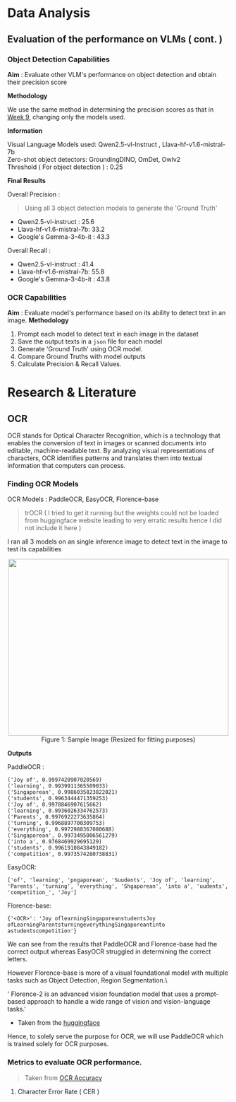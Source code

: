 # Data Analysis

## Evaluation of the performance on VLMs ( cont. )

### Object Detection Capabilities 

**Aim** : Evaluate other VLM's performance on object detection and obtain their precision score

**Methodology**

We use the same method in determining the precision scores as that in [Week 9](https://github.com/DCMZ88/internship/tree/main/Week%209), changing only the models used.

**Information**

Visual Language Models used: Qwen2.5-vl-Instruct , Llava-hf-v1.6-mistral-7b\
Zero-shot object detectors: GroundingDINO, OmDet, Owlv2\
Threshold ( For object detection ) : 0.25 

**Final Results**

Overall Precision :
> Using all 3 object detection models to generate the 'Ground Truth'
- Qwen2.5-vl-instruct : 25.6
- Llava-hf-v1.6-mistral-7b: 33.2
- Google's Gemma-3-4b-it : 43.3
    
Overall Recall :
- Qwen2.5-vl-instruct : 41.4
- Llava-hf-v1.6-mistral-7b: 55.8
- Google's Gemma-3-4b-it : 43.8

### OCR Capabilities

**Aim** : Evaluate model's performance based on its ability to detect text in an image. 
**Methodology** 
1. Prompt each model to detect text in each image in the dataset
2. Save the output texts in a `json` file for each model
3. Generate 'Ground Truth' using OCR model.
4. Compare Ground Truths with model outputs
6. Calculate Precision & Recall Values.

# Research & Literature 

## OCR

OCR stands for Optical Character Recognition, which is a technology that enables the conversion of text in images or scanned documents into editable, machine-readable text. By analyzing visual representations of characters, OCR identifies patterns and translates them into textual information that computers can process.

### Finding OCR Models

OCR Models : PaddleOCR, EasyOCR, Florence-base
> trOCR ( I tried to get it running but the weights could not be loaded from huggingface website leading to very erratic results hence I did not include it here )

I ran all 3 models on an single inference image to detect text in the image to test its capabilities

<p align="middle">
  <img src="https://github.com/user-attachments/assets/27c52ea8-4c5a-417c-9e1d-b5695e0ad270" width=500, height=400>
  <br>Figure 1: Sample Image (Resized for fitting purposes)

**Outputs**

PaddleOCR : 
```
('Joy of', 0.9997420907020569)
('learning', 0.9939911365509033)
('Singaporean', 0.9986035823822021)
('students', 0.9963444471359253)
('Joy of', 0.9978846907615662)
('learning', 0.9936026334762573)
('Parents', 0.9976922273635864)
('turning', 0.9968897700309753)
('everything', 0.9972988367080688)
('Singaporean', 0.9973495006561279)
('into a', 0.9768469929695129)
('students', 0.9961910843849182)
('competition', 0.9973574280738831)
```
EasyOCR:
```
['of', 'learning', 'pngaporean', 'Suudents', 'Joy of', 'learning', 'Parents', 'turning', 'everything', 'Shgaporean', 'into a', 'uudents', 'competition_', 'Joy']
```
Florence-base:
```
{'<OCR>': 'Joy oflearningSingaporeanstudentsJoy ofLearningParentsturningeverythingSingaporeantinto astudentscompetition'}
```

We can see from the results that PaddleOCR and Florence-base had the correct output whereas EasyOCR struggled in determining the correct letters.

However Florence-base is more of a visual foundational model with multiple tasks such as Object Detection, Region Segmentation.\

' Florence-2 is an advanced vision foundation model that uses a prompt-based approach to handle a wide range of vision and vision-language tasks.'
- Taken from the [huggingface](https://huggingface.co/microsoft/Florence-2-base)

Hence, to solely serve the purpose for OCR, we will use PaddleOCR which is trained solely for OCR purposes. 

### Metrics to evaluate OCR performance. 
> Taken from [OCR Accuracy](https://www.docsumo.com/blogs/ocr/accuracy)

1. Character Error Rate ( CER )
